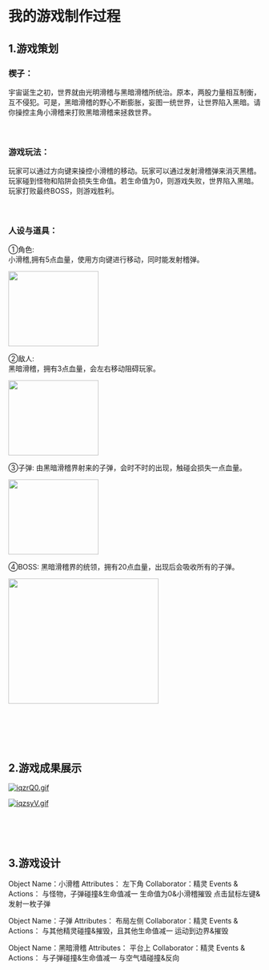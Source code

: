 # 我的游戏制作过程

## 1.游戏策划
### **楔子**：
宇宙诞生之初，世界就由光明滑稽与黑暗滑稽所统治。原本，两股力量相互制衡，互不侵犯。可是，黑暗滑稽的野心不断膨胀，妄图一统世界，让世界陷入黑暗。请你操控主角小滑稽来打败黑暗滑稽来拯救世界。
<br><br><br>
### **游戏玩法**：  
玩家可以通过方向键来操控小滑稽的移动。玩家可以通过发射滑稽弹来消灭黑稽。玩家碰到怪物和陷阱会损失生命值。若生命值为0，则游戏失败，世界陷入黑暗。玩家打败最终BOSS，则游戏胜利。
<br><br><br>
### **人设与道具**： 
①角色:  
小滑稽,拥有5点血量，使用方向键进行移动，同时能发射稽弹。  

<img src="https://s1.ax1x.com/2018/11/11/iqUGBq.png" width=180 height=150 />  

②敌人:  
黑暗滑稽，拥有3点血量，会左右移动阻碍玩家。

<img src="https://s1.ax1x.com/2018/11/11/iqUQ3Q.png" width=180 height=150 />  

③子弹:
由黑暗滑稽界射来的子弹，会时不时的出现，触碰会损失一点血量。

<img src="https://s1.ax1x.com/2018/11/11/iqUM9g.png" width=180 height=150 /> 

④BOSS:
黑暗滑稽界的统领，拥有20点血量，出现后会吸收所有的子弹。

<img src="https://s1.ax1x.com/2018/11/11/iqUoDI.png" width=300 height=250 />

<br><br><br><br>
## 2.游戏成果展示  
[![iqzrQ0.gif](https://s1.ax1x.com/2018/11/11/iqzrQ0.gif)](https://imgchr.com/i/iqzrQ0)

[![iqzsyV.gif](https://s1.ax1x.com/2018/11/11/iqzsyV.gif)](https://imgchr.com/i/iqzsyV)

<br><br><br>
## 3.游戏设计  

Object Name：小滑稽
Attributes： 左下角
Collaborator：精灵
Events & Actions：
与怪物，子弹碰撞&生命值减一
生命值为0&小滑稽摧毁
点击鼠标左键&发射一枚子弹

Object Name：子弹
Attributes： 布局左侧
Collaborator：精灵
Events & Actions：
与其他精灵碰撞&摧毁，且其他生命值减一
运动到边界&摧毁

Object Name：黑暗滑稽
Attributes： 平台上
Collaborator：精灵
Events & Actions：
与子弹碰撞&生命值减一
与空气墙碰撞&反向
